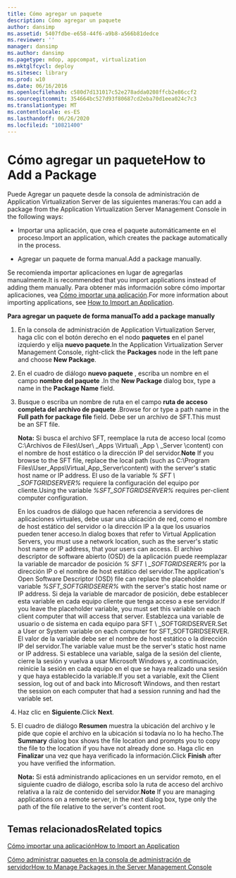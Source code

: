```yaml
---
title: Cómo agregar un paquete
description: Cómo agregar un paquete
author: dansimp
ms.assetid: 5407fdbe-e658-44f6-a9b8-a566b81dedce
ms.reviewer: ''
manager: dansimp
ms.author: dansimp
ms.pagetype: mdop, appcompat, virtualization
ms.mktglfcycl: deploy
ms.sitesec: library
ms.prod: w10
ms.date: 06/16/2016
ms.openlocfilehash: c580d7d131017c52e278adda0208ffcb2e86ccf2
ms.sourcegitcommit: 354664bc527d93f80687cd2eba70d1eea024c7c3
ms.translationtype: MT
ms.contentlocale: es-ES
ms.lasthandoff: 06/26/2020
ms.locfileid: "10821400"
---
```

# <span data-ttu-id="32062-103">Cómo agregar un paquete</span><span class="sxs-lookup"><span data-stu-id="32062-103">How to Add a Package</span></span>


<span data-ttu-id="32062-104">Puede Agregar un paquete desde la consola de administración de Application Virtualization Server de las siguientes maneras:</span><span class="sxs-lookup"><span data-stu-id="32062-104">You can add a package from the Application Virtualization Server Management Console in the following ways:</span></span>

-   <span data-ttu-id="32062-105">Importar una aplicación, que crea el paquete automáticamente en el proceso.</span><span class="sxs-lookup"><span data-stu-id="32062-105">Import an application, which creates the package automatically in the process.</span></span>

-   <span data-ttu-id="32062-106">Agregar un paquete de forma manual.</span><span class="sxs-lookup"><span data-stu-id="32062-106">Add a package manually.</span></span>

<span data-ttu-id="32062-107">Se recomienda importar aplicaciones en lugar de agregarlas manualmente.</span><span class="sxs-lookup"><span data-stu-id="32062-107">It is recommended that you import applications instead of adding them manually.</span></span> <span data-ttu-id="32062-108">Para obtener más información sobre cómo importar aplicaciones, vea [Cómo importar una aplicación](how-to-import-an-applicationserver.md).</span><span class="sxs-lookup"><span data-stu-id="32062-108">For more information about importing applications, see [How to Import an Application](how-to-import-an-applicationserver.md).</span></span>

**<span data-ttu-id="32062-109">Para agregar un paquete de forma manual</span><span class="sxs-lookup"><span data-stu-id="32062-109">To add a package manually</span></span>**

1.  <span data-ttu-id="32062-110">En la consola de administración de Application Virtualization Server, haga clic con el botón derecho en el nodo **paquetes** en el panel izquierdo y elija **nuevo paquete**.</span><span class="sxs-lookup"><span data-stu-id="32062-110">In the Application Virtualization Server Management Console, right-click the **Packages** node in the left pane and choose **New Package**.</span></span>

2.  <span data-ttu-id="32062-111">En el cuadro de diálogo **nuevo paquete** , escriba un nombre en el campo **nombre del paquete** .</span><span class="sxs-lookup"><span data-stu-id="32062-111">In the **New Package** dialog box, type a name in the **Package Name** field.</span></span>

3.  <span data-ttu-id="32062-112">Busque o escriba un nombre de ruta en el campo **ruta de acceso completa del archivo de paquete** .</span><span class="sxs-lookup"><span data-stu-id="32062-112">Browse for or type a path name in the **Full path for package file** field.</span></span> <span data-ttu-id="32062-113">Debe ser un archivo de SFT.</span><span class="sxs-lookup"><span data-stu-id="32062-113">This must be an SFT file.</span></span>

    <span data-ttu-id="32062-114">**Nota:**  Si busca el archivo SFT, reemplace la ruta de acceso local (como C:\\Archivos de Files\\User\ _Apps \\Virtual\ _App \ _Server \\content) con el nombre de host estático o la dirección IP del servidor.</span><span class="sxs-lookup"><span data-stu-id="32062-114">**Note** If you browse to the SFT file, replace the local path (such as C:\\Program Files\\User\_Apps\\Virtual\_App\_Server\\content) with the server's static host name or IP address.</span></span> <span data-ttu-id="32062-115">El uso de la variable *% SFT \ _SOFTGRIDSERVER%* requiere la configuración del equipo por cliente.</span><span class="sxs-lookup"><span data-stu-id="32062-115">Using the variable *%SFT\_SOFTGRIDSERVER%* requires per-client computer configuration.</span></span>

    <span data-ttu-id="32062-116">En los cuadros de diálogo que hacen referencia a servidores de aplicaciones virtuales, debe usar una ubicación de red, como el nombre de host estático del servidor o la dirección IP a la que los usuarios pueden tener acceso.</span><span class="sxs-lookup"><span data-stu-id="32062-116">In dialog boxes that refer to Virtual Application Servers, you must use a network location, such as the server's static host name or IP address, that your users can access.</span></span> <span data-ttu-id="32062-117">El archivo descriptor de software abierto (OSD) de la aplicación puede reemplazar la variable de marcador de posición *% SFT \ _SOFTGRIDSERER%* por la dirección IP o el nombre de host estático del servidor.</span><span class="sxs-lookup"><span data-stu-id="32062-117">The application's Open Software Descriptor (OSD) file can replace the placeholder variable *%SFT\_SOFTGRIDSERER%* with the server's static host name or IP address.</span></span> <span data-ttu-id="32062-118">Si deja la variable de marcador de posición, debe establecer esta variable en cada equipo cliente que tenga acceso a ese servidor.</span><span class="sxs-lookup"><span data-stu-id="32062-118">If you leave the placeholder variable, you must set this variable on each client computer that will access that server.</span></span> <span data-ttu-id="32062-119">Establezca una variable de usuario o de sistema en cada equipo para SFT \ _SOFTGRIDSERVER.</span><span class="sxs-lookup"><span data-stu-id="32062-119">Set a User or System variable on each computer for SFT\_SOFTGRIDSERVER.</span></span> <span data-ttu-id="32062-120">El valor de la variable debe ser el nombre de host estático o la dirección IP del servidor.</span><span class="sxs-lookup"><span data-stu-id="32062-120">The variable value must be the server's static host name or IP address.</span></span> <span data-ttu-id="32062-121">Si establece una variable, salga de la sesión del cliente, cierre la sesión y vuelva a usar Microsoft Windows y, a continuación, reinicie la sesión en cada equipo en el que se haya realizado una sesión y que haya establecido la variable.</span><span class="sxs-lookup"><span data-stu-id="32062-121">If you set a variable, exit the Client session, log out of and back into Microsoft Windows, and then restart the session on each computer that had a session running and had the variable set.</span></span>

     

4.  <span data-ttu-id="32062-122">Haz clic en **Siguiente**.</span><span class="sxs-lookup"><span data-stu-id="32062-122">Click **Next**.</span></span>

5.  <span data-ttu-id="32062-123">El cuadro de diálogo **Resumen** muestra la ubicación del archivo y le pide que copie el archivo en la ubicación si todavía no lo ha hecho.</span><span class="sxs-lookup"><span data-stu-id="32062-123">The **Summary** dialog box shows the file location and prompts you to copy the file to the location if you have not already done so.</span></span> <span data-ttu-id="32062-124">Haga clic en **Finalizar** una vez que haya verificado la información.</span><span class="sxs-lookup"><span data-stu-id="32062-124">Click **Finish** after you have verified the information.</span></span>

    <span data-ttu-id="32062-125">**Nota:**  Si está administrando aplicaciones en un servidor remoto, en el siguiente cuadro de diálogo, escriba solo la ruta de acceso del archivo relativa a la raíz de contenido del servidor.</span><span class="sxs-lookup"><span data-stu-id="32062-125">**Note** If you are managing applications on a remote server, in the next dialog box, type only the path of the file relative to the server's content root.</span></span>

     

## <span data-ttu-id="32062-126">Temas relacionados</span><span class="sxs-lookup"><span data-stu-id="32062-126">Related topics</span></span>


[<span data-ttu-id="32062-127">Cómo importar una aplicación</span><span class="sxs-lookup"><span data-stu-id="32062-127">How to Import an Application</span></span>](how-to-import-an-applicationserver.md)

[<span data-ttu-id="32062-128">Cómo administrar paquetes en la consola de administración de servidor</span><span class="sxs-lookup"><span data-stu-id="32062-128">How to Manage Packages in the Server Management Console</span></span>](how-to-manage-packages-in-the-server-management-console.md)

 

 





